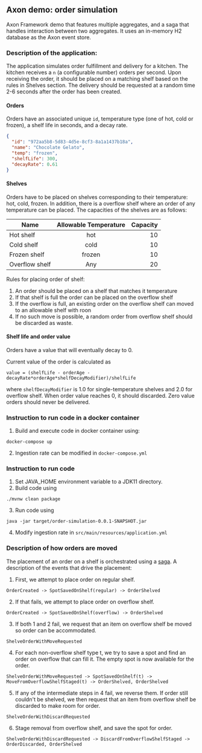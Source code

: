## Axon demo: order simulation

Axon Framework demo that features multiple aggregates, and a saga that handles interaction between two aggregates. It
uses an in-memory H2 database as the Axon event store.

### Description of the application:

The application simulates order fulfillment and delivery for a kitchen. The kitchen receives a `n` (a configurable
number) orders per second. Upon receiving the order, it should be placed on a matching shelf based on the rules in
Shelves section. The delivery should be requested at a random time 2-6 seconds after the order has been created.

#### Orders

Orders have an associated unique `id`, temperature type (one of hot, cold or frozen), a shelf life in seconds, and a
decay rate.

```json
{
  "id": "972aa5b8-5d83-4d5e-8cf3-8a1a1437b18a",
  "name": "Chocolate Gelato",
  "temp": "frozen",
  "shelfLife": 300,
  "decayRate": 0.61
}
```

#### Shelves

Orders have to be placed on shelves corresponding to their temperature: hot, cold, frozen. In addition, there is a
overflow shelf where an order of any temperature can be placed. The capacities of the shelves are as follows:

| Name   |      Allowable Temperature      |  Capacity |
|----------|:-------------:|------:|
| Hot shelf |  hot | 10 |
| Cold shelf |    cold   |   10 |
| Frozen shelf | frozen |    10 |
| Overflow shelf | Any |    20 |

Rules for placing order of shelf:

1. An order should be placed on a shelf that matches it temperature
2. If that shelf is full the order can be placed on the overflow shelf
3. If the overflow is full, an existing order on the overflow shelf can moved to an allowable shelf with roon
4. If no such move is possible, a random order from overflow shelf should be discarded as waste.

#### Shelf life and order value

Orders have a value that will eventually decay to 0.

Current value of the order is calculated as

```
value = (shelfLife - orderAge - decayRate*orderAge*shelfDecayModifier)/shelfLife
```

where `shelfDecayModifier` is 1.0 for single-temperature shelves and 2.0 for overflow shelf. When order value reaches 0,
it should discarded. Zero value orders should never be delivered.

### Instruction to run code in a docker container

1. Build and execute code in docker container using:

```shell
docker-compose up
```

2. Ingestion rate can be modified in `docker-compose.yml`

### Instruction to run code

1. Set JAVA_HOME environment variable to a JDK11 directory.
2. Build code using

```shell
./mvnw clean package
```

3. Run code using

```shell
java -jar target/order-simulation-0.0.1-SNAPSHOT.jar
```

4. Modify ingestion rate in `src/main/resources/application.yml`

### Description of how orders are moved

The placement of an order on a shelf is orchestrated using a [saga](https://www.youtube.com/watch?v=xDuwrtwYHu8). A
description of the events that drive the placement:

1. First, we attempt to place order on regular shelf.

`OrderCreated -> SpotSavedOnShelf(regular) -> OrderShelved`

2. If that fails, we attempt to place order on overflow shelf.

`OrderCreated -> SpotSavedOnShelf(overflow) -> OrderShelved`

3. If both 1 and 2 fail, we request that an item on overflow shelf be moved so order can be accommodated.

`ShelveOrderWithMoveRequested`

4. For each non-overflow shelf type t, we try to save a spot and find an order on overflow that can fill it. The empty
   spot is now available for the order.

`ShelveOrderWithMoveRequested -> SpotSavedOnShelf(t) -> MoveFromOverflowShelfStaged(t) -> OrderShelved, OrderShelved`

5. If any of the intermediate steps in 4 fail, we reverse them. If order still couldn't be shelved, we then request that
   an item from overflow shelf be discarded to make room for order.

`ShelveOrderWithDiscardRequested`

6. Stage removal from overflow shelf, and save the spot for order.

`ShelveOrderWithDiscardRequested -> DiscardFromOverflowShelfStaged -> OrderDiscarded, OrderShelved`
